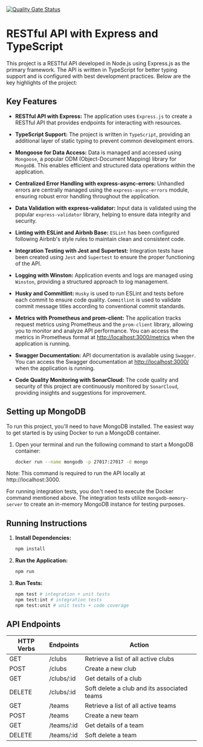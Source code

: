 [![Quality Gate Status](https://sonarcloud.io/api/project_badges/measure?project=marcosbermejo_nodejs-restful-api&metric=alert_status)](https://sonarcloud.io/summary/new_code?id=marcosbermejo_nodejs-restful-api)

# RESTful API with Express and TypeScript

This project is a RESTful API developed in Node.js using Express.js as the primary framework. The API is written in TypeScript for better typing support and is configured with best development practices. Below are the key highlights of the project:

## Key Features

- **RESTful API with Express:** The application uses `Express.js` to create a RESTful API that provides endpoints for interacting with resources.

- **TypeScript Support:** The project is written in `TypeScript`, providing an additional layer of static typing to prevent common development errors.

- **Mongoose for Data Access:** Data is managed and accessed using `Mongoose`, a popular ODM (Object-Document Mapping) library for `MongoDB`. This enables efficient and structured data operations within the application.

- **Centralized Error Handling with express-async-errors:** Unhandled errors are centrally managed using the `express-async-errors` module, ensuring robust error handling throughout the application.

- **Data Validation with express-validator:** Input data is validated using the popular `express-validator` library, helping to ensure data integrity and security.

- **Linting with ESLint and Airbnb Base:** `ESLint` has been configured following Airbnb's style rules to maintain clean and consistent code.

- **Integration Testing with Jest and Supertest:** Integration tests have been created using `Jest` and `Supertest` to ensure the proper functioning of the API.

- **Logging with Winston:** Application events and logs are managed using `Winston`, providing a structured approach to log management.

- **Husky and Commitlint:** `Husky` is used to run ESLint and tests before each commit to ensure code quality. `Commitlint` is used to validate commit message titles according to conventional commit standards.

- **Metrics with Prometheus and prom-client:** The application tracks request metrics using Prometheus and the `prom-client` library, allowing you to monitor and analyze API performance. You can access the metrics in Prometheus format at [http://localhost:3000/metrics](http://localhost:3000/metrics) when the application is running.

- **Swagger Documentation:** API documentation is available using `Swagger`. You can access the Swagger documentation at [http://localhost:3000/](http://localhost:3000) when the application is running.

- **Code Quality Monitoring with SonarCloud:** The code quality and security of this project are continuously monitored by `SonarCloud`, providing insights and suggestions for improvement.

## Setting up MongoDB

To run this project, you'll need to have MongoDB installed. The easiest way to get started is by using Docker to run a MongoDB container.

1. Open your terminal and run the following command to start a MongoDB container:

   ```bash
   docker run --name mongodb -p 27017:27017 -d mongo
   ```

Note: This command is required to run the API locally at http://localhost:3000.

For running integration tests, you don't need to execute the Docker command mentioned above. The integration tests utilize `mongodb-memory-server` to create an in-memory MongoDB instance for testing purposes.

## Running Instructions

1. **Install Dependencies:**
   ```bash
   npm install
   ```

2. **Run the Application:**
   ```bash
   npm run
   ```

3. **Run Tests:**
   ```bash
   npm test # integration + unit tests
   npm test:int # integration tests
   npm test:unit # unit tests + code coverage
   ```

## API Endpoints

| HTTP Verbs | Endpoints | Action               |
| ---------- | --------- | ------------------- |
| GET        | /clubs    | Retrieve a list of all active clubs |
| POST       | /clubs    | Create a new club    |
| GET        | /clubs/:id | Get details of a club |
| DELETE     | /clubs/:id | Soft delete a club and its associated teams   |
| GET        | /teams    | Retrieve a list of all active teams |
| POST       | /teams    | Create a new team    |
| GET        | /teams/:id | Get details of a team |
| DELETE     | /teams/:id | Soft delete a team   |
